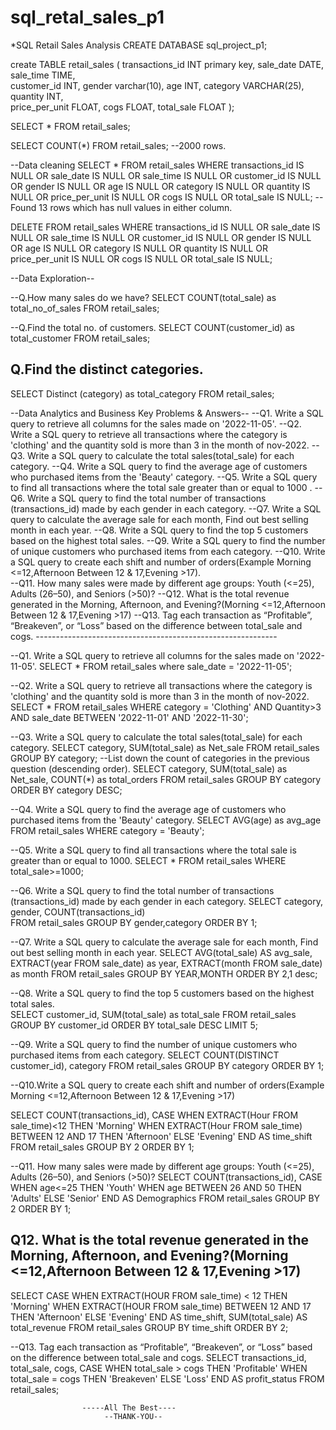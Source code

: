 # sql_retal_sales_p1
*SQL Retail Sales Analysis 
CREATE DATABASE sql_project_p1;

create TABLE retail_sales
(
             transactions_id INT primary key,
             sale_date DATE,
             sale_time TIME,	
             customer_id INT,
             gender	varchar(10),
             age INT,
             category VARCHAR(25),
             quantity INT,	
             price_per_unit	FLOAT,
             cogs FLOAT,
             total_sale FLOAT
);

SELECT * FROM retail_sales;

SELECT COUNT(*)  FROM retail_sales;
--2000 rows.

--Data cleaning
SELECT * FROM retail_sales
WHERE        transactions_id IS NULL
             OR
             sale_date IS NULL
			 OR
             sale_time IS NULL
			 OR
             customer_id IS NULL
			 OR
             gender	IS NULL
			 OR
             age IS NULL
			 OR
             category IS NULL
			 OR
             quantity IS NULL
			 OR
             price_per_unit	IS NULL
			 OR
             cogs IS NULL
			 OR
             total_sale IS NULL;
--Found 13 rows which has null values in either column.
 
DELETE FROM  retail_sales 
WHERE        transactions_id IS NULL
             OR
             sale_date IS NULL
			 OR
             sale_time IS NULL
			 OR
             customer_id IS NULL
			 OR
             gender	IS NULL
			 OR
             age IS NULL
			 OR
             category IS NULL
			 OR
             quantity IS NULL
			 OR
             price_per_unit	IS NULL
			 OR
             cogs IS NULL
			 OR
             total_sale IS NULL;



--Data Exploration--

--Q.How many sales do we have?
SELECT COUNT(total_sale) as total_no_of_sales
FROM retail_sales;

--Q.Find the total no. of customers.
SELECT COUNT(customer_id) as total_customer
FROM retail_sales;

## Q.Find the distinct categories.
SELECT Distinct (category) as total_category
FROM retail_sales;

--Data Analytics and Business Key Problems & Answers--
--Q1. Write a SQL query to retrieve all columns for the sales made on '2022-11-05'.
--Q2. Write a SQL query to retrieve all transactions where the category is 'clothing' and the quantity sold is more than 3 in the month of nov-2022.
--Q3. Write a SQL query to calculate the total sales(total_sale) for each category.
--Q4. Write a SQL query to find the average age of customers who purchased items from the 'Beauty' category.
--Q5. Write a SQL query to find all transactions where the total sale greater than or equal to 1000 .
--Q6. Write a SQL query to find the total number of transactions (transactions_id) made by each gender in each category.
--Q7. Write a SQL query to calculate the average sale for each month, Find out best selling month in each year.
--Q8. Write a SQL query to find the top 5 customers based on the highest total sales.
--Q9. Write a SQL query to find the number of unique customers who purchased items from each category.
--Q10. Write a SQL query to create each shift and number of orders(Example Morning <=12,Afternoon Between 12 & 17,Evening >17).   
--Q11. How many sales were made by different age groups: Youth (<=25), Adults (26–50), and Seniors (>50)?
--Q12. What is the total revenue generated in the Morning, Afternoon, and Evening?(Morning <=12,Afternoon Between 12 & 17,Evening >17)
--Q13. Tag each transaction as “Profitable”, “Breakeven”, or “Loss” based on the difference between total_sale and cogs.
                 ------------------------------------------------------------

--Q1. Write a SQL query to retrieve all columns for the sales made on '2022-11-05'.
SELECT * FROM retail_sales
where sale_date = '2022-11-05'; 

--Q2. Write a SQL query to retrieve all transactions where the category is 'clothing' and the quantity sold is more than 3 in the month of nov-2022.
SELECT * 
FROM retail_sales
WHERE category = 'Clothing' 
      AND Quantity>3
	  AND sale_date BETWEEN '2022-11-01' AND '2022-11-30';

--Q3. Write a SQL query to calculate the total sales(total_sale) for each category.
SELECT category, 
       SUM(total_sale) as Net_sale
FROM retail_sales
GROUP BY category;
--List down the count of categories in the previous question (descending order).
SELECT category, 
       SUM(total_sale) as Net_sale,
	   COUNT(*) as total_orders
FROM retail_sales
GROUP BY category
ORDER BY category DESC;

--Q4. Write a SQL query to find the average age of customers who purchased items from the 'Beauty' category.
SELECT AVG(age) as avg_age
FROM retail_sales
WHERE category = 'Beauty';

--Q5. Write a SQL query to find all transactions where the total sale is greater than or equal to 1000.
SELECT *
FROM retail_sales
WHERE total_sale>=1000;

--Q6. Write a SQL query to find the total number of transactions (transactions_id) made by each gender in each category.
SELECT category,
       gender,
       COUNT(transactions_id)	   
FROM retail_sales
GROUP BY gender,category
ORDER BY 1;

--Q7. Write a SQL query to calculate the average sale for each month, Find out best selling month in each year.
SELECT 
   AVG(total_sale) AS avg_sale,
   EXTRACT(year FROM sale_date) as year,
   EXTRACT(month FROM sale_date) as month
FROM retail_sales
GROUP BY YEAR,MONTH
ORDER BY 2,1 desc;  

--Q8. Write a SQL query to find the top 5 customers based on the highest total sales.   
SELECT customer_id,
       SUM(total_sale) as total_sale
FROM retail_sales
GROUP BY customer_id
ORDER BY total_sale DESC
LIMIT 5;

--Q9. Write a SQL query to find the number of unique customers who purchased items from each category.
SELECT COUNT(DISTINCT customer_id),
       category
FROM retail_sales
GROUP BY category
ORDER BY 1;

--Q10.Write a SQL query to create each shift and number of orders(Example Morning <=12,Afternoon Between 12 & 17,Evening >17)       

SELECT COUNT(transactions_id),
    CASE
	   WHEN EXTRACT(Hour FROM sale_time)<12 THEN 'Morning'
	   WHEN EXTRACT(Hour FROM sale_time) BETWEEN 12 AND 17 THEN 'Afternoon'
	   ELSE  'Evening'
	 END AS time_shift
FROM retail_sales
GROUP BY 2
ORDER BY 1;

--Q11. How many sales were made by different age groups: Youth (<=25), Adults (26–50), and Seniors (>50)?
SELECT COUNT(transactions_id),
     CASE 
	   WHEN age<=25 THEN 'Youth'
	   WHEN age BETWEEN 26 AND 50 THEN 'Adults'
	   ELSE 'Senior'
	 END AS Demographics
FROM retail_sales
GROUP BY 2
ORDER BY 1;

## Q12. What is the total revenue generated in the Morning, Afternoon, and Evening?(Morning <=12,Afternoon Between 12 & 17,Evening >17)
SELECT 
  CASE 
    WHEN EXTRACT(HOUR FROM sale_time) < 12 THEN 'Morning'
    WHEN EXTRACT(HOUR FROM sale_time) BETWEEN 12 AND 17 THEN 'Afternoon'
    ELSE 'Evening'
  END AS time_shift,
  SUM(total_sale) AS total_revenue
FROM retail_sales
GROUP BY time_shift
ORDER BY 2;

--Q13. Tag each transaction as “Profitable”, “Breakeven”, or “Loss” based on the difference between total_sale and cogs.
SELECT 
  transactions_id,
  total_sale,
  cogs,
  CASE 
    WHEN total_sale > cogs THEN 'Profitable'
    WHEN total_sale = cogs THEN 'Breakeven'
    ELSE 'Loss'
  END AS profit_status
FROM retail_sales;

                    -----All The Best----
                         --THANK-YOU--   





 
